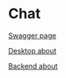 # Chat

[Swagger page](http://chat-b4ckend.herokuapp.com/docs#/)

[Desktop about](https://github.com/Delivery-Klad/chat_desktop/blob/master/README.md)

[Backend about](https://github.com/Delivery-Klad/chat_api/blob/master/README.md)
